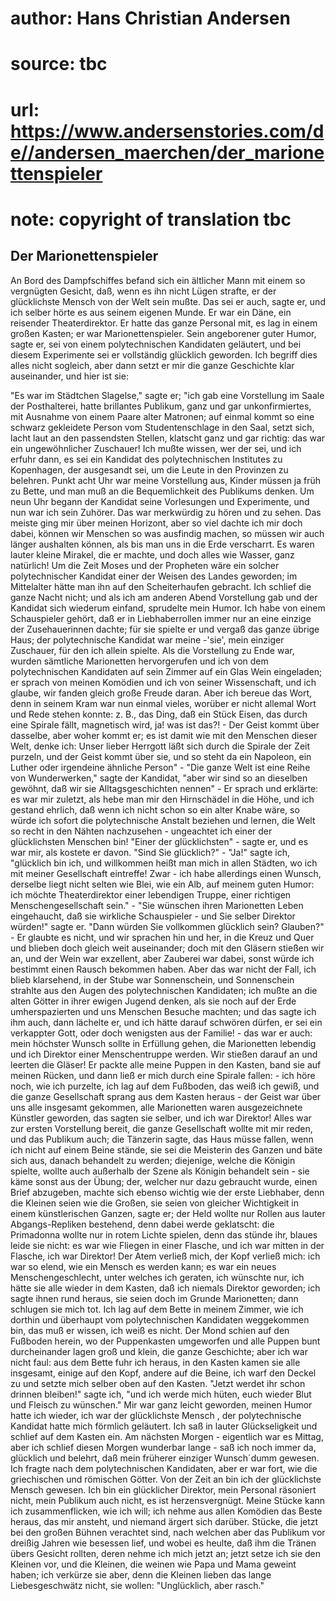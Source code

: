 # author: Hans Christian Andersen
# source: tbc
# url: https://www.andersenstories.com/de//andersen_maerchen/der_marionettenspieler
# note: copyright of translation tbc

## Der Marionettenspieler 

An Bord des Dampfschiffes befand sich ein ältlicher Mann mit einem so
vergnügten Gesicht, daß, wenn es ihn nicht Lügen strafte, er der
glücklichste Mensch von der Welt sein mußte. Das sei er auch, sagte er,
und ich selber hörte es aus seinem eigenen Munde. Er war ein Däne, ein
reisender Theaterdirektor. Er hatte das ganze Personal mit, es lag in
einem großen Kasten; er war Marionettenspieler. Sein angeborener guter
Humor, sagte er, sei von einem polytechnischen Kandidaten geläutert, und
bei diesem Experimente sei er vollständig glücklich geworden. Ich
begriff dies alles nicht sogleich, aber dann setzt er mir die ganze
Geschichte klar auseinander, und hier ist sie:

"Es war im Städtchen Slagelse," sagte er; "ich gab eine Vorstellung
im Saale der Posthalterei, hatte brillantes Publikum, ganz und gar
unkonfirmiertes, mit Ausnahme von einem Paare alter Matronen; auf einmal
kommt so eine schwarz gekleidete Person vom Studentenschlage in den
Saal, setzt sich, lacht laut an den passendsten Stellen, klatscht ganz
und gar richtig: das war ein ungewöhnlicher Zuschauer! Ich mußte wissen,
wer der sei, und ich erfuhr dann, es sei ein Kandidat des
polytechnischen Institutes zu Kopenhagen, der ausgesandt sei, um die
Leute in den Provinzen zu belehren. Punkt acht Uhr war meine Vorstellung
aus, Kinder müssen ja früh zu Bette, und man muß an die Bequemlichkeit
des Publikums denken. Um neun Uhr begann der Kandidat seine Vorlesungen
und Experimente, und nun war ich sein Zuhörer. Das war merkwürdig zu
hören und zu sehen. Das meiste ging mir über meinen Horizont, aber so
viel dachte ich mir doch dabei, können wir Menschen so was ausfindig
machen, so müssen wir auch länger aushalten können, als bis man uns in
die Erde verscharrt. Es waren lauter kleine Mirakel, die er machte, und
doch alles wie Wasser, ganz natürlich! Um die Zeit Moses und der
Propheten wäre ein solcher polytechnischer Kandidat einer der Weisen des
Landes geworden; im Mittelalter hätte man ihn auf den Scheiterhaufen
gebracht. Ich schlief die ganze Nacht nicht; und als ich am anderen
Abend Vorstellung gab und der Kandidat sich wiederum einfand, sprudelte
mein Humor. Ich habe von einem Schauspieler gehört, daß er in
Liebhaberrollen immer nur an eine einzige der Zusehauerinnen dachte; für
sie spielte er und vergaß das ganze übrige Haus; der polytechnische
Kandidat war meine -'sie', mein einziger Zuschauer, für den ich allein
spielte. Als die Vorstellung zu Ende war, wurden sämtliche Marionetten
hervorgerufen und ich von dem polytechnischen Kandidaten auf sein Zimmer
auf ein Glas Wein eingeladen; er sprach von meinen Komödien und ich von
seiner Wissenschaft, und ich glaube, wir fanden gleich große Freude
daran. Aber ich bereue das Wort, denn in seinem Kram war nun einmal
vieles, worüber er nicht allemal Wort und Rede stehen konnte: z. B., das
Ding, daß ein Stück Eisen, das durch eine Spirale fällt, magnetisch
wird, ja! was ist das?! - Der Geist kommt über dasselbe, aber woher
kommt er; es ist damit wie mit den Menschen dieser Welt, denke ich:
Unser lieber Herrgott läßt sich durch die Spirale der Zeit purzeln, und
der Geist kommt über sie, und so steht da ein Napoleon, ein Luther oder
irgendeine ähnliche Person" - "Die ganze Welt ist eine Reihe von
Wunderwerken," sagte der Kandidat, "aber wir sind so an dieselben
gewöhnt, daß wir sie Alltagsgeschichten nennen" - Er sprach und
erklärte: es war mir zuletzt, als hebe man mir den Hirnschädel in die
Höhe, und ich gestand ehrlich, daß wenn ich nicht schon so ein alter
Knabe wäre, so würde ich sofort die polytechnische Anstalt beziehen und
lernen, die Welt so recht in den Nähten nachzusehen - ungeachtet ich
einer der glücklichsten Menschen bin! "Einer der glücklichsten" -
sagte er, und es war mir, als kostete er davon. "Sind Sie
glücklich?" - "Ja!" sagte ich, "glücklich bin ich, und willkommen
heißt man mich in allen Städten, wo ich mit meiner Gesellschaft
eintreffe! Zwar - ich habe allerdings einen Wunsch, derselbe liegt nicht
selten wie Blei, wie ein Alb, auf meinem guten Humor: ich möchte
Theaterdirektor einer lebendigen Truppe, einer richtigen
Menschengesellschaft sein." - "Sie wünschen ihren Marionetten Leben
eingehaucht, daß sie wirkliche Schauspieler - und Sie selber Direktor
würden!" sagte er. "Dann würden Sie vollkommen glücklich sein?
Glauben?" - Er glaubte es nicht, und wir sprachen hin und her, in die
Kreuz und Quer und blieben doch gleich weit auseinander; doch mit den
Gläsern stießen wir an, und der Wein war exzellent, aber Zauberei war
dabei, sonst würde ich bestimmt einen Rausch bekommen haben. Aber das
war nicht der Fall, ich blieb klarsehend, in der Stube war Sonnenschein,
und Sonnenschein strahlte aus den Augen des polytechnischen Kandidaten;
ich mußte an die alten Götter in ihrer ewigen Jugend denken, als sie
noch auf der Erde umherspazierten und uns Menschen Besuche machten; und
das sagte ich ihm auch, dann lächelte er, und ich hätte darauf schwören
dürfen, er sei ein verkappter Gott, oder doch wenigsten aus der
Familie! - das war er auch: mein höchster Wunsch sollte in Erfüllung
gehen, die Marionetten lebendig und ich Direktor einer Menschentruppe
werden. Wir stießen darauf an und leerten die Gläser! Er packte alle
meine Puppen in den Kasten, band sie auf meinen Rücken, und dann ließ er
mich durch eine Spirale fallen: - ich höre noch, wie ich purzelte, ich
lag auf dem Fußboden, das weiß ich gewiß, und die ganze Gesellschaft
sprang aus dem Kasten heraus - der Geist war über uns alle insgesamt
gekommen, alle Marionetten waren ausgezeichnete Künstler geworden, das
sagten sie selber, und ich war Direktor! Alles war zur ersten
Vorstellung bereit, die ganze Gesellschaft wollte mit mir reden, und das
Publikum auch; die Tänzerin sagte, das Haus müsse fallen, wenn ich nicht
auf einem Beine stände, sie sei die Meisterin des Ganzen und bäte sich
aus, danach behandelt zu werden; diejenige, welche die Königin spielte,
wollte auch außerhalb der Szene als Königin behandelt sein - sie käme
sonst aus der Übung; der, welcher nur dazu gebraucht wurde, einen Brief
abzugeben, machte sich ebenso wichtig wie der erste Liebhaber, denn die
Kleinen seien wie die Großen, sie seien von gleicher Wichtigkeit in
einem künstlerischen Ganzen, sagte er; der Held wollte nur Rollen aus
lauter Abgangs-Repliken bestehend, denn dabei werde geklatscht: die
Primadonna wollte nur in rotem Lichte spielen, denn das stünde ihr,
blaues leide sie nicht: es war wie Fliegen in einer Flasche, und ich war
mitten in der Flasche, ich war Direktor! Der Atem verließ mich, der Kopf
verließ mich: ich war so elend, wie ein Mensch es werden kann; es war
ein neues Menschengeschlecht, unter welches ich geraten, ich wünschte
nur, ich hätte sie alle wieder in dem Kasten, daß ich niemals Direktor
geworden; ich sagte ihnen rund heraus, sie seien doch im Grunde
Marionetten; dann schlugen sie mich tot. Ich lag auf dem Bette in meinem
Zimmer, wie ich dorthin und überhaupt vom polytechnischen Kandidaten
weggekommen bin, das muß er wissen, ich weiß es nicht. Der Mond schien
auf den Fußboden herein, wo der Puppenkasten umgeworfen und alle Puppen
bunt durcheinander lagen groß und klein, die ganze Geschichte; aber ich
war nicht faul: aus dem Bette fuhr ich heraus, in den Kasten kamen sie
alle insgesamt, einige auf den Kopf, andere auf die Beine, ich warf den
Deckel zu und setzte mich selber oben auf den Kasten. "Jetzt werdet ihr
schon drinnen bleiben!" sagte ich, "und ich werde mich hüten, euch
wieder Blut und Fleisch zu wünschen." Mir war ganz leicht geworden,
meinen Humor hatte ich wieder, ich war der glücklichste Mensch , der
polytechnische Kandidat hatte mich förmlich geläutert. Ich saß in lauter
Glückseligkeit und schlief auf dem Kasten ein. Am nächsten Morgen -
eigentlich war es Mittag, aber ich schlief diesen Morgen wunderbar
lange - saß ich noch immer da, glücklich und belehrt, daß mein früherer
einziger Wunsch´dumm gewesen. Ich fragte nach dem polytechnischen
Kandidaten, aber er war fort, wie die griechischen und römischen Götter.
Von der Zeit an bin ich der glücklichste Mensch gewesen. Ich bin ein
glücklicher Direktor, mein Personal räsoniert nicht, mein Publikum auch
nicht, es ist herzensvergnügt. Meine Stücke kann ich zusammenflicken,
wie ich will; ich nehme aus allen Komödien das Beste heraus, das mir
ansteht, und niemand ärgert sich darüber. Stücke, die jetzt bei den
großen Bühnen verachtet sind, nach welchen aber das Publikum vor dreißig
Jahren wie besessen lief, und wobei es heulte, daß ihm die Tränen übers
Gesicht rollten, deren nehme ich mich jetzt an; jetzt setze ich sie den
Kleinen vor, und die Kleinen, die weinen wie Papa und Mama geweint
haben; ich verkürze sie aber, denn die Kleinen lieben das lange
Liebesgeschwätz nicht, sie wollen: "Unglücklich, aber rasch."
